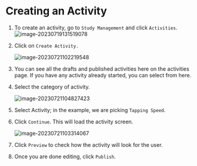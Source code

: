 
# Creating an Activity

1. To create an activity, go to `Study Management` and click `Activities`.![image-20230719131519078](https://raw.githubusercontent.com/S-HealthStack/S-HealthStack.github.io/post-migrations-structure/docs/portal-guide/activities-types/creating-motor-activity.assets/image-20230719131519078.png)

2. Click on `Create Activity.`

   ![image-20230721102219548](https://raw.githubusercontent.com/S-HealthStack/S-HealthStack.github.io/post-migrations-structure/docs/portal-guide/activities-types/creating-motor-activity.assets/image-20230721102219548.png)

3. You can see all the drafts and published activities here on the activities page. If you have any activity already started, you can select from here.

4. Select the category of activity. 

   ![image-20230721104827423](https://raw.githubusercontent.com/S-HealthStack/S-HealthStack.github.io/post-migrations-structure/docs/portal-guide/activities-types/creating-motor-activity.assets/image-20230721104827423.png)

5. Select Activity; in the example, we are picking `Tapping Speed`. 

6. Click `Continue`. This will load the activity screen.

   ![image-20230721103314067](https://raw.githubusercontent.com/S-HealthStack/S-HealthStack.github.io/post-migrations-structure/docs/portal-guide/activities-types/creating-motor-activity.assets/image-20230721103314067.png)

7. Click `Preview` to check how the activity will look for the user. 

8. Once you are done editing, click `Publish`. 

